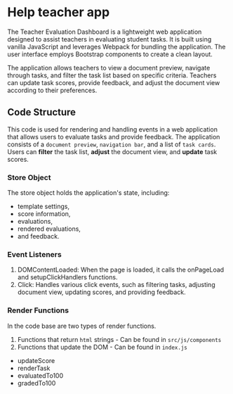 # Help teacher app

The Teacher Evaluation Dashboard is a lightweight web application designed to assist teachers in evaluating student tasks. It is built using vanilla JavaScript and leverages Webpack for bundling the application. The user interface employs Bootstrap components to create a clean layout.

The application allows teachers to view a document preview, navigate through tasks, and filter the task list based on specific criteria. Teachers can update task scores, provide feedback, and adjust the document view according to their preferences.

## Code Structure

This code is used for rendering and handling events in a web application that allows users to evaluate tasks and provide feedback. The application consists of a `document preview`, `navigation bar`, and a list of `task cards`. Users can <b>filter</b> the task list, <b>adjust</b> the document view, and <b>update</b> task scores.

### Store Object

The store object holds the application's state, including:

- template settings,
- score information,
- evaluations,
- rendered evaluations,
- and feedback.

### Event Listeners

1. DOMContentLoaded: When the page is loaded, it calls the onPageLoad and setupClickHandlers functions.
2. Click: Handles various click events, such as filtering tasks, adjusting document view, updating scores, and providing feedback.

### Render Functions

In the code base are two types of render functions.

1. Functions that return `html` strings - Can be found in `src/js/components`
2. Functions that update the DOM - Can be found in `index.js`

- updateScore
- renderTask
- evaluatedTo100
- gradedTo100
